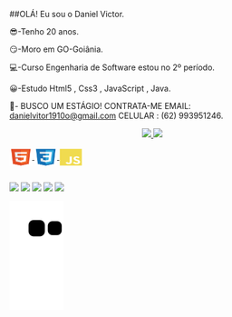 ##OLÁ! Eu sou o Daniel Victor.

😎-Tenho 20 anos.

😏-Moro em GO-Goiânia.

💻-Curso Engenharia de Software estou no 2º período.

😀-Estudo Html5 , Css3 , JavaScript , Java.

🤩- BUSCO UM ESTÁGIO! CONTRATA-ME EMAIL: danielvitor1910o@gmail.com CELULAR : (62) 993951246.
<div align="center">
  <a href="https://daniel-victtor">
  <img height="180em" src="https://github-readme-stats.vercel.app/api?username=daniel-victorr&show_icons=true&theme=dark&include_all_commits=true&count_private=true"/>
  <img height="170em" src="https://github-readme-stats.vercel.app/api/top-langs/?username=daniel-victorr&layout=compact&langs_count=7&theme=dark"/>
</div>
  <div style="display: inline_block"><br>
    <img align="center" alt="Rafa-HTML" height="30" width="40" src="https://raw.githubusercontent.com/devicons/devicon/master/icons/html5/html5-original.svg">
    <img align="center" alt="Rafa-CSS" height="30" width="40" src="https://raw.githubusercontent.com/devicons/devicon/master/icons/css3/css3-original.svg">
     <img align="center" alt="Rafa-Js" height="30" width="40" src="https://raw.githubusercontent.com/devicons/devicon/master/icons/javascript/javascript-plain.svg">
    </div>
  
  ##
  
  <div> 
 
  <a href="https://instagram.com/daniel_victtor_" target="_blank"><img src="https://img.shields.io/badge/-Instagram-%23E4405F?style=for-the-badge&logo=instagram&logoColor=white" target="_blank"></a>
 	<a href="https://www.twitch.tv/Danielvicttor5" target="_blank"><img src="https://img.shields.io/badge/Twitch-9146FF?style=for-the-badge&logo=twitch&logoColor=white" target="_blank"></a>
 <a href="https://discord.gg/DanielVictor#7126" target="_blank"><img src="https://img.shields.io/badge/Discord-7289DA?style=for-the-badge&logo=discord&logoColor=white" target="_blank"></a> 
  <a href = "mailto:danielvitor1910o@gmail.com"><img src="https://img.shields.io/badge/-Gmail-%23333?style=for-the-badge&logo=gmail&logoColor=yellowgreem" target="_blank"></a>
  <a href="https://www.linkedin.com/in/daniel-victor-55312a210/overlay/contact-info/#:~:text=linkedin.com/in/daniel%2Dvictor%2D55312a210" target="_blank"><img src="https://img.shields.io/badge/-LinkedIn-%230077B5?style=for-the-badge&logo=linkedin&logoColor=white" target="_blank"></a> 
 
  ![Snake animation](https://github.com/rafaballerini/rafaballerini/blob/output/github-contribution-grid-snake.svg)
 
</div>
